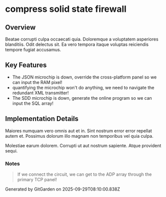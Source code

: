 # compress solid state firewall

## Overview
Beatae corrupti culpa occaecati quia. Doloremque a voluptatem asperiores blanditiis. Odit delectus sit. Ea vero tempora itaque voluptas reiciendis tempore fugiat accusamus.

## Key Features
- The JSON microchip is down, override the cross-platform panel so we can input the RAM pixel!
- quantifying the microchip won't do anything, we need to navigate the redundant XML transmitter!
- The SDD microchip is down, generate the online program so we can input the SQL array!

## Implementation Details
Maiores numquam vero omnis aut et in. Sint nostrum error error repellat autem et. Possimus dolorum illo magnam non temporibus vel quia culpa.
 Molestiae earum dolorem. Corrupti ut aut nostrum sapiente. Atque provident sequi.

### Notes
> If we connect the circuit, we can get to the ADP array through the primary TCP panel!

Generated by GitGarden on 2025-09-29T08:10:00.838Z